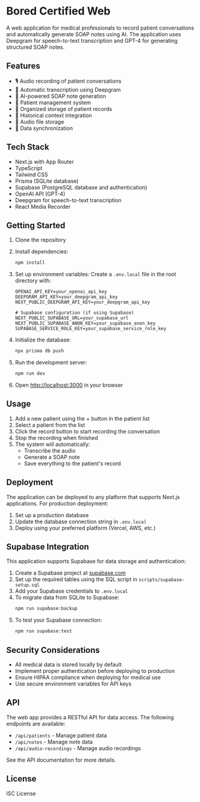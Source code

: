 # Bored Certified Web

A web application for medical professionals to record patient conversations and automatically generate SOAP notes using AI. The application uses Deepgram for speech-to-text transcription and GPT-4 for generating structured SOAP notes.

## Features

- 🎙️ Audio recording of patient conversations
- 📝 Automatic transcription using Deepgram
- 🤖 AI-powered SOAP note generation
- 👥 Patient management system
- 📁 Organized storage of patient records
- 🔄 Historical context integration
- 💾 Audio file storage
- 🔄 Data synchronization

## Tech Stack

- Next.js with App Router
- TypeScript
- Tailwind CSS
- Prisma (SQLite database)
- Supabase (PostgreSQL database and authentication)
- OpenAI API (GPT-4)
- Deepgram for speech-to-text transcription
- React Media Recorder

## Getting Started

1. Clone the repository
2. Install dependencies:
   ```bash
   npm install
   ```

3. Set up environment variables:
   Create a `.env.local` file in the root directory with:
   ```
   OPENAI_API_KEY=your_openai_api_key
   DEEPGRAM_API_KEY=your_deepgram_api_key
   NEXT_PUBLIC_DEEPGRAM_API_KEY=your_deepgram_api_key

   # Supabase configuration (if using Supabase)
   NEXT_PUBLIC_SUPABASE_URL=your_supabase_url
   NEXT_PUBLIC_SUPABASE_ANON_KEY=your_supabase_anon_key
   SUPABASE_SERVICE_ROLE_KEY=your_supabase_service_role_key
   ```

4. Initialize the database:
   ```bash
   npx prisma db push
   ```

5. Run the development server:
   ```bash
   npm run dev
   ```

6. Open [http://localhost:3000](http://localhost:3000) in your browser

## Usage

1. Add a new patient using the + button in the patient list
2. Select a patient from the list
3. Click the record button to start recording the conversation
4. Stop the recording when finished
5. The system will automatically:
   - Transcribe the audio
   - Generate a SOAP note
   - Save everything to the patient's record

## Deployment

The application can be deployed to any platform that supports Next.js applications. For production deployment:

1. Set up a production database
2. Update the database connection string in `.env.local`
3. Deploy using your preferred platform (Vercel, AWS, etc.)

## Supabase Integration

This application supports Supabase for data storage and authentication:

1. Create a Supabase project at [supabase.com](https://supabase.com)
2. Set up the required tables using the SQL script in `scripts/supabase-setup.sql`
3. Add your Supabase credentials to `.env.local`
4. To migrate data from SQLite to Supabase:
   ```bash
   npm run supabase:backup
   ```
5. To test your Supabase connection:
   ```bash
   npm run supabase:test
   ```

## Security Considerations

- All medical data is stored locally by default
- Implement proper authentication before deploying to production
- Ensure HIPAA compliance when deploying for medical use
- Use secure environment variables for API keys

## API

The web app provides a RESTful API for data access. The following endpoints are available:

- `/api/patients` - Manage patient data
- `/api/notes` - Manage note data
- `/api/audio-recordings` - Manage audio recordings

See the API documentation for more details.

## License

ISC License